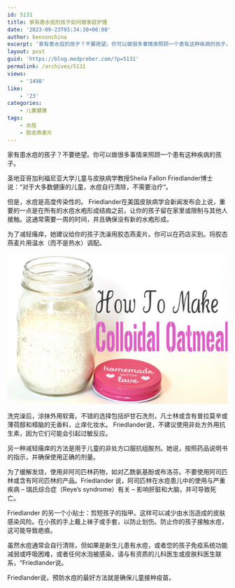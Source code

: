 ```yaml
---
id: 5131
title: 家有患水痘的孩子如何做家庭护理
date: '2023-09-23T03:34:30+00:00'
author: bensonchina
excerpt: '家有患水痘的孩子？不要绝望。你可以做很多事情来照顾一个患有这种疾病的孩子。圣地亚哥加利福尼亚大学儿童与皮肤病学教授Sheila Fallon Friedlander博士说：“对于大多数健康的儿童，水痘自行清除，不需要治疗“。'
layout: post
guid: 'https://blog.medprober.com/?p=5131'
permalink: /archives/5131
views:
    - '1498'
like:
    - '23'
categories:
    - 儿童健康
tags:
    - 水痘
    - 胶态燕麦片
---
```


家有患水痘的孩子？不要绝望。你可以做很多事情来照顾一个患有这种疾病的孩子。

圣地亚哥加利福尼亚大学儿童与皮肤病学教授Sheila Fallon Friedlander博士说：“对于大多数健康的儿童，水痘自行清除，不需要治疗“。

但是，水痘是高度传染性的。 Friedlander在美国皮肤病学会新闻发布会上说，重要的一点是在所有的水痘水疱形成结痂之前，让你的孩子留在家里或限制与其他人接触。这通常需要一周的时间，并且确保没有新的水疱形成。

为了减轻瘙痒，她建议给你的孩子洗澡用胶态燕麦片。你可以在药店买到。将胶态燕麦片用温水（而不是热水）调配。

![](/assets/uploads/2018/01/IMG_4763.jpg)

洗完澡后，涂抹外用软膏。不错的选择包括炉甘石洗剂，凡士林或含有普拉莫辛或薄荷醇和樟脑的无香料，止痒化妆水。 Friedlander说，不建议使用非处方外用抗生素，因为它们可能会引起过敏反应。

另一种减轻瘙痒的方法是用于儿童的非处方口服抗组胺剂。她说，按照药品说明书的指示，并确保使用正确的剂量。

为了缓解发烧，使用非阿司匹林药物，如对乙酰氨基酚或布洛芬。不要使用阿司匹林或含有阿司匹林的产品。Friedlander 说，阿司匹林在水痘患儿中的使用与严重疾病 – 瑞氏综合症（Reye’s syndrome）有关 – 影响肝脏和大脑，并可导致死亡。

Friedlander 的另一个小贴士：剪短孩子的指甲。这样可以减少由水泡造成的皮肤感染风险。在小孩的手上戴上袜子或手套，以防止划伤。防止你的孩子接触水痘，这可能导致疤痕。

虽然水痘通常会自行清除，但如果是新生儿患有水痘，或者您的孩子免疫系统功能减弱或呼吸困难，或者任何水泡被感染，请与有资质的儿科医生或皮肤科医生联系，“Friedlander说。

Friedlander说，预防水痘的最好方法就是确保儿童接种疫苗。